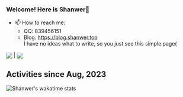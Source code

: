 ### Welcome! Here is Shanwer🌟
- 📫 How to reach me:  
  -   QQ: 839456151
  -   Blog: https://blog.shanwer.top  
I have no ideas what to write, so you just see this simple page(  

<img align="center" src="https://github-readme-stats.vercel.app/api?username=Shanwer&show_icons=true&icon_color=57cc8a&text_color=e6edf3&bg_color=242930&hide_title=true&border_color=0000&count_private=true"/> | <img align="center" src="https://github-readme-stats.vercel.app/api/top-langs/?username=Shanwer&layout=compact&border_color=0000&text_color=e6edf3&bg_color=242930"/>


<!--
**Shanwer/Shanwer** is a ✨ _special_ ✨ repository because its `README.md` (this file) appears on your GitHub profile.

Here are some ideas to get you started:

- 🔭 I’m currently working on ...
- 🌱 I’m currently learning ...
- 👯 I’m looking to collaborate on ...
- 🤔 I’m looking for help with ...
- 💬 Ask me about ...
- 📫 How to reach me: ...
- 😄 Pronouns: ...
- ⚡ Fun fact: ...
-->

## Activities since Aug, 2023  

![Shanwer's wakatime stats](https://github-readme-stats.vercel.app/api/wakatime?username=Shanwer&bg_color=242930&range=all_time&layout=compact&text_color=e6edf3&border_color=0000&hide=markdown,text,GitExclude%20file,IDEA_Module,TOML,Bash,Other,ActionScript%203,PowerShell,ObjectiveC,Objective-C,go.mod,GitIgnore%20file,textmate,Properties,Java%20Properties,PythonStub,HTTP%20Request,JSON,YAML,XML,SVG,Shell%20Script,Gradle,Groovy,CMAKE,Velocity,yarn.lock,.env%20file,Makefile,JavaScript%20Testing%20Snapshot,TSConfig,PHP,Batchfile,SCSS,CLASS,Image%20(svg))
